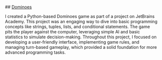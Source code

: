 ## [Dominoes](https://hyperskill.org/projects/146?)

I created a Python-based Dominoes game as part of a project on JetBrains Academy. This project was an engaging way to dive into basic programming concepts like strings, tuples, lists, and conditional statements. The game pits the player against the computer, leveraging simple AI and basic statistics to simulate decision-making. Throughout this project, I focused on developing a user-friendly interface, implementing game rules, and managing turn-based gameplay, which provided a solid foundation for more advanced programming tasks.
